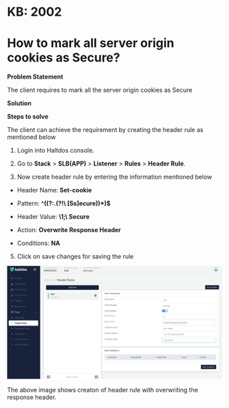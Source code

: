 # KB: 2002

# How to mark all server origin cookies as Secure?

**Problem Statement**

The client requires to mark all the server origin cookies as Secure

**Solution**

**Steps to solve**

The client can achieve the requirement by creating the header rule as mentioned below

1. Login into Haltdos console.

2. Go to **Stack** > **SLB(APP)** > **Listener** > **Rules** > **Header Rule**.

3. Now create header rule by entering the information mentioned below

 - Header Name: **Set-cookie**

 - Pattern: **^((?:.(?!\ [Ss]ecure))*)$**

 - Header Value: **\1;\ Secure**

 - Action: **Overwrite Response Header**

 - Conditions: **NA**

5. Click on save changes for saving the rule 

![header](/img/adc/kb/v2/header_kb_2002_1.png)

The above image shows creaton of header rule with overwriting the response header.